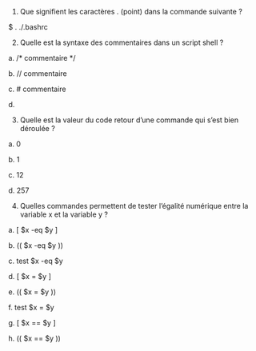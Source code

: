 
1. Que signifient les caractères . (point) dans la commande suivante ?

$ . ./.bashrc

2. Quelle est la syntaxe des commentaires dans un script shell ?

a. /* commentaire */

b. // commentaire

c. # commentaire

d. <!-- commentaire -->

3. Quelle est la valeur du code retour d’une commande qui s’est bien déroulée ?

a. 0

b. 1

c. 12

d. 257

4. Quelles commandes permettent de tester l’égalité numérique entre la variable x et la variable y ?

a. [ $x -eq $y ]

b. (( $x -eq $y ))

c. test $x -eq $y

d. [ $x = $y ]

e. (( $x = $y ))

f. test $x = $y

g. [ $x == $y ]

h. (( $x == $y ))